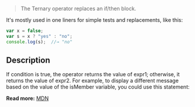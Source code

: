 > The Ternary operator replaces an if/then block.

It's mostly used in one liners for simple tests and replacements, like this:

```js
var x = false;
var s = x ? "yes" : "no";
console.log(s);  //→ "no"

```
## Description
If condition is true, the operator returns the value of expr1; otherwise, it returns the value of expr2. For example, to display a different message based on the value of the isMember variable, you could use this statement:

**Read more:** [MDN](https://developer.mozilla.org/en-US/docs/Web/JavaScript/Reference/Operators/Conditional_Operator)